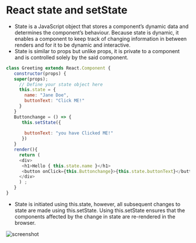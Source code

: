 # React state and setState

* State is a JavaScript object that stores a component’s dynamic data and determines the component’s behaviour. Because state is dynamic, it enables a component to keep track of changing information in between renders and for it to be dynamic and interactive.
* State is similar to props but unlike props, it is private to a component and is controlled solely by the said component. 

```javascript
class Greeting extends React.Component {  
   constructor(props) {
   super(props);
     // Define your state object here
     this.state = {
       name: "Jane Doe",
       buttonText: "Click ME!"
     }
   }  
   Buttonchange = () => {
      this.setState({
      
       buttonText: "you have Clicked ME!"
      })
   }
   render(){
     return (
     <div>
      <h1>Hello { this.state.name }</h1>
      <button onClick={this.Buttonchange}>{this.state.buttonText}</button>
     </div>
     ) ;
   }
}
```

* State is initiated using this.state, however, all subsequent changes to state are made using this.setState. Using this.setState ensures that the components affected by the change in state are re-rendered in the browser.

![screenshot](https://user-images.githubusercontent.com/64063271/204078271-55a7759c-fd2d-41a0-b89b-16f41aef0a91.PNG)


